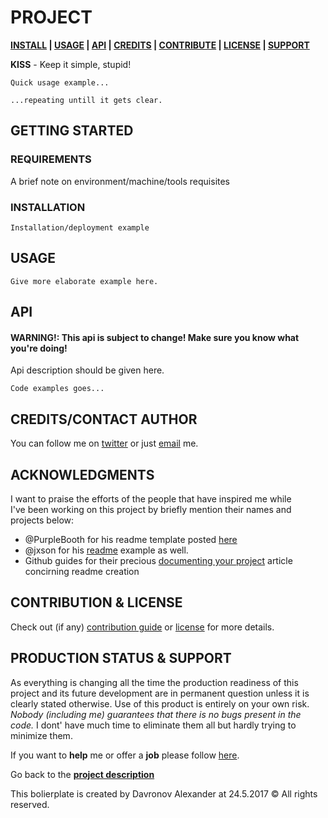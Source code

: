 <!-- [![Image caption](/project.logo.jpg)](#) -->

# PROJECT
**[INSTALL][i] | [USAGE][u] | [API][a] | [CREDITS][c] | [CONTRIBUTE][cpl] | [LICENSE][cpl] | [SUPPORT][ps]**

[d]: #project

**KISS** - Keep it simple, stupid!

```
Quick usage example...
```

```
...repeating untill it gets clear.
```

## GETTING STARTED
[gt]: #getting-started 'Getting started guide'
### REQUIREMENTS

A brief note on environment/machine/tools requisites

### INSTALLATION
[i]: #installation 'Installation guide' 

```
Installation/deployment example
```

## USAGE
[u]: #usage 'Product usage'


```
Give more elaborate example here.
```

## API
[a]: #api 'Module\'s API description'

#### WARNING!: This api is subject to change! Make sure you know what you're doing!
Api description should be given here.
```
Code examples goes... 
```

## CREDITS/CONTACT AUTHOR
[c]: #creditscontact-author 'Credits & author\'s contacts info '
You can follow me on [twitter](https://twitter.com/biteofpie) or just [email](mailto:al.neodim@gmail.com) me.

## ACKNOWLEDGMENTS
[acc]: acknowledgments

I want to praise the efforts of the people that have inspired me while <br>
I've been working on this project by briefly mention their names and projects below: <br>

- @PurpleBooth for his readme template posted [here](https://gist.github.com/PurpleBooth/109311bb0361f32d87a2)
- @jxson for his [readme](https://gist.github.com/jxson/1784669) example as well.
- Github guides for their precious [documenting your project](https://guides.github.com/features/wikis/#creating-a-readme) article concirning readme creation
## CONTRIBUTION & LICENSE
[cpl]:#contribution--license 'Contribution guide & license info'

Check out (if any) <a href='/CONTRIBUTION'>contribution guide</a> or <a href='/LICENSE'>license</a> for more details.

## PRODUCTION STATUS & SUPPORT
[ps]: #production-status--support 'Production use disclaimer & support info'

As everything is changing all the time the production readiness of this project and its future development are
in permanent question unless it is clearly stated otherwise.
Use of this product is entirely on your own risk. *Nobody (including me) guarantees that there is no bugs present in the code.*
I dont' have much time to eliminate them all but hardly trying to minimize them.

If you want to **help** me or offer a **job** please follow [here][c].

Go back to the **[project description][d]**

This bolierplate is created by Davronov Alexander at 24.5.2017 © All rights reserved.  
